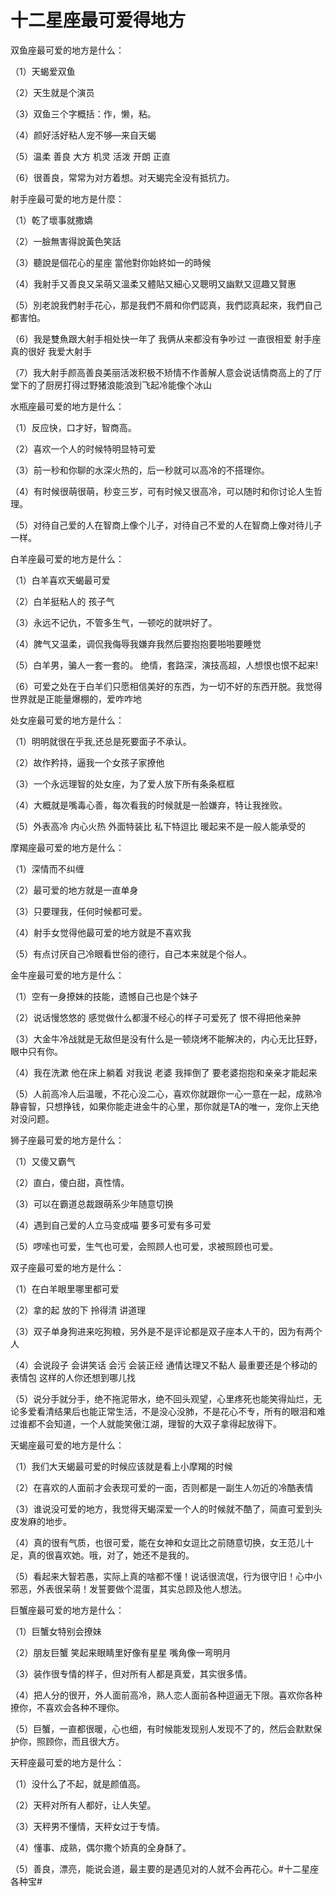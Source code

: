 # 十二星座最可爱得地方

双鱼座最可爱的地方是什么：

（1）天蝎爱双鱼

（2）天生就是个演员

（3）双鱼三个字概括：作，懒，粘。

（4）颜好活好粘人宠不够—来自天蝎

（5）温柔 善良 大方 机灵 活泼 开朗 正直

（6）很善良，常常为对方着想。对天蝎完全没有抵抗力。

射手座最可愛的地方是什麼：

（1）乾了壞事就撒嬌

（2）一臉無害得說黃色笑話

（3）聽說是個花心的星座 當他對你始終如一的時候

（4）我射手又善良又呆萌又溫柔又體貼又細心又聰明又幽默又逗趣又賢惠

（5）別老說我們射手花心，那是我們不屑和你們認真，我們認真起來，我們自己都害怕。

（6）我是雙魚跟大射手相处快一年了 我俩从来都没有争吵过 一直很相爱 射手座真的很好 我爱大射手

（7）我大射手颜高善良美丽活泼积极不矫情不作善解人意会说话情商高上的了厅堂下的了厨房打得过野猪浪能浪到飞起冷能像个冰山

水瓶座最可爱的地方是什么：

（1）反应快，口才好，智商高。

（2）喜欢一个人的时候特明显特可爱

（3）前一秒和你聊的水深火热的，后一秒就可以高冷的不搭理你。

（4）有时候很萌很萌，秒变三岁，可有时候又很高冷，可以随时和你讨论人生哲理。

（5）对待自己爱的人在智商上像个儿子，对待自己不爱的人在智商上像对待儿子一样。

白羊座最可爱的地方是什么：

（1）白羊喜欢天蝎最可爱

（2）白羊挺粘人的 孩子气

（3）永远不记仇，不管多生气，一顿吃的就哄好了。

（4）脾气又温柔，调侃我侮辱我嫌弃我然后要抱抱要啪啪要睡觉

（5）白羊男，骗人一套一套的。 绝情，套路深，演技高超，人想恨也恨不起来!

（6）可爱之处在于白羊们只愿相信美好的东西，为一切不好的东西开脱。我觉得世界就是正能量爆棚的，爱咋咋地

处女座最可爱的地方是什么：

（1）明明就很在乎我,还总是死要面子不承认。

（2）故作矜持，逼我一个女孩子家撩他

（3）一个永远理智的处女座，为了爱人放下所有条条框框

（4）大概就是嘴毒心善，每次看我的时候就是一脸嫌弃，特让我挫败。

（5）外表高冷 内心火热 外面特装比 私下特逗比 暖起来不是一般人能承受的

摩羯座最可爱的地方是什么：

（1）深情而不纠缠

（2）最可爱的地方就是一直单身

（3）只要理我，任何时候都可爱。

（4）射手女觉得他最可爱的地方就是不喜欢我

（5）有点讨厌自己冷眼看世俗的德行，自己本来就是个俗人。

金牛座最可爱的地方是什么：

（1）空有一身撩妹的技能，遗憾自己也是个妹子

（2）说话慢悠悠的 感觉做什么都漫不经心的样子可爱死了 恨不得把他亲肿

（3）大金牛冷战就是无敌但是没有什么是一顿烧烤不能解决的，内心无比狂野，眼中只有你。

（4）我在洗漱 他在床上躺着 对我说 老婆 我摔倒了 要老婆抱抱和亲亲才能起来

（5）人前高冷人后温暖，不花心没二心，喜欢你就跟你一心一意在一起，成熟冷静睿智，只想挣钱，如果你能走进金牛的心里，那你就是TA的唯一，宠你上天绝对没问题。

狮子座最可爱的地方是什么：

（1）又傻又霸气

（2）直白，傻白甜，真性情。

（3）可以在霸道总裁跟萌系少年随意切换

（4）遇到自己爱的人立马变成喵 要多可爱有多可爱

（5）啰嗦也可爱，生气也可爱，会照顾人也可爱，求被照顾也可爱。

双子座最可爱的地方是什么：

（1）在白羊眼里哪里都可爱

（2）拿的起 放的下 拎得清 讲道理

（3）双子单身狗进来吃狗粮，另外是不是评论都是双子座本人干的，因为有两个人

（4）会说段子 会讲笑话 会污 会装正经 通情达理又不黏人 最重要还是个移动的表情包 这样的人你还想到哪儿找

（5）说分手就分手，绝不拖泥带水，绝不回头观望，心里疼死也能笑得灿烂，无论多爱看清结果后也能正常生活，不是没心没肺，不是花心不专，所有的眼泪和难过谁都不会知道，一个人就能笑傲江湖，理智的大双子拿得起放得下。

天蝎座最可爱的地方是什么：

（1）我们大天蝎最可爱的时候应该就是看上小摩羯的时候

（2）在喜欢的人面前才会表现可爱的一面，否则都是一副生人勿近的冷酷表情

（3）谁说没可爱的地方，我觉得天蝎深爱一个人的时候就不酷了，简直可爱到头皮发麻的地步。

（4）真的很有气质，也很可爱，能在女神和女逗比之前随意切换，女王范儿十足，真的很喜欢她。哦，对了，她还不是我的。

（5）看起来大智若愚，实际上真的啥都不懂！说话很流氓，行为很守旧！心中小邪恶，外表很呆萌！发誓要做个混蛋，其实总顾及他人想法。

巨蟹座最可爱的地方是什么：

（1）巨蟹女特别会撩妹

（2）朋友巨蟹 笑起来眼睛里好像有星星 嘴角像一弯明月

（3）装作很专情的样子，但对所有人都是真爱，其实很多情。

（4）把人分的很开，外人面前高冷，熟人恋人面前各种逗逼无下限。喜欢你各种撩你，不喜欢会各种不理你。

（5）巨蟹，一直都很暖，心也细，有时候能发现别人发现不了的，然后会默默保护你，照顾你，而且很大方。

天秤座最可爱的地方是什么：

（1）没什么了不起，就是颜值高。

（2）天秤对所有人都好，让人失望。

（3）天秤男不懂情，天秤女过于专情。

（4）懂事、成熟，偶尔撒个娇真的全身酥了。

（5）善良，漂亮，能说会道，最主要的是遇见对的人就不会再花心。#十二星座各种宝#